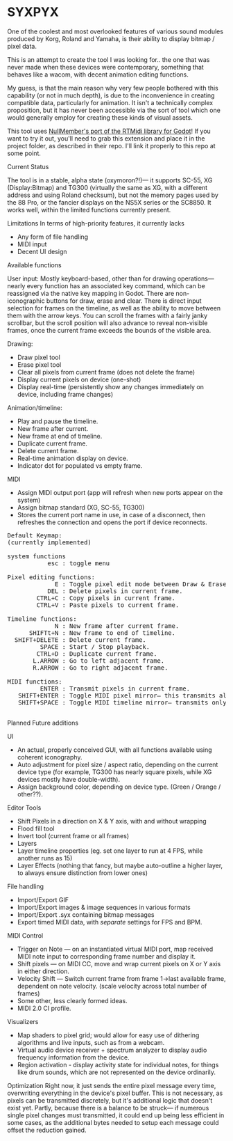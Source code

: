# SYXPYX
One of the coolest and most overlooked features of various sound modules produced by Korg, Roland and Yamaha, is their ability to display bitmap / pixel data.

This is an attempt to create the tool I was looking for.. the one that was never made when these devices were contemporary, something that behaves like a wacom, with decent animation editing functions.

My guess, is that the main reason why very few people bothered with this capability (or not in much depth), is due to the inconvenience in creating compatible data, particularly for animation. It isn't a technically complex proposition, but it has never been accessible via the sort of tool which one would generally employ for creating these kinds of visual assets.

This tool uses [NullMember's port of the RTMidi library for Godot](https://github.com/NullMember/godot-rtmidi/releases)!
If you want to try it out, you'll need to grab this extension and place it in the project folder, as described in their repo. I'll link it properly to this repo at some point.

Current Status

The tool is in a stable, alpha state (oxymoron?!)— it supports SC-55, XG (Display:Bitmap) and TG300 (virtually the same as XG, with a different address and using Roland checksum), but not the memory pages used by the 88 Pro, or the fancier displays on the NS5X series or the SC8850. It works well, within the limited functions currently present.

Limitations
In terms of high-priority features, it currently lacks
- Any form of file handling
- MIDI input
- Decent UI design

Available functions

User input:
Mostly keyboard-based, other than for drawing operations— nearly every function has an associated key command, which can be reassigned via the native key mapping in Godot.
There are non-iconographic buttons for draw, erase and clear. 
There is direct input selection for frames on the timeline, as well as the ability to move between them with the arrow keys. 
You can scroll the frames with a fairly janky scrollbar, but the scroll position will also advance to reveal non-visible frames, once the current frame exceeds the bounds of the visible area.

Drawing:
- Draw pixel tool
- Erase pixel tool
- Clear all pixels from current frame (does not delete the frame)
- Display current pixels on device (one-shot)
- Display real-time (persistently show any changes immediately on device, including frame changes)
  
Animation/timeline:
- Play and pause the timeline.
- New frame after current.
- New frame at end of timeline.
- Duplicate current frame.
- Delete current frame.
- Real-time animation display on device.
- Indicator dot for populated vs empty frame.

MIDI
- Assign MIDI output port (app will refresh when new ports appear on the system)
- Assign bitmap standard (XG, SC-55, TG300)
- Stores the current port name in use, in case of a disconnect, then refreshes the connection and opens the port if device reconnects.

<pre>
Default Keymap:
(currently implemented)

system functions
           esc : toggle menu

Pixel editing functions:
             E : Toggle pixel edit mode between Draw & Erase.
           DEL : Delete pixels in current frame.
        CTRL+C : Copy pixels in current frame.
        CTRL+V : Paste pixels to current frame.

Timeline functions:
             N : New frame after current frame.
      SHIFTt+N : New frame to end of timeline.
  SHIFT+DELETE : Delete current frame.
         SPACE : Start / Stop playback.
        CTRL+D : Duplicate current frame.
       L.ARROW : Go to left adjacent frame.
       R.ARROW : Go to right adjacent frame.

MIDI functions:
         ENTER : Transmit pixels in current frame.
   SHIFT+ENTER : Toggle MIDI pixel mirror— this transmits all pixel/frame changes to device in real-time. (wacom mode)
   SHIFT+SPACE : Toggle MIDI timeline mirror— transmits only timeline output to device as it plays.
   </pre>


Planned Future additions

UI
- An actual, properly conceived GUI, with all functions available using coherent iconography.
- Auto adjustment for pixel size / aspect ratio, depending on the current device type (for example, TG300 has nearly square pixels, while XG devices mostly have double-width).
- Assign background color, depending on device type. (Green / Orange / other??).

Editor Tools
- Shift Pixels in a direction on X & Y axis, with and without wrapping
- Flood fill tool
- Invert tool (current frame or all frames)
- Layers
- Layer timeline properties (eg. set one layer to run at 4 FPS, while another runs as 15)
- Layer Effects (nothing that fancy, but maybe auto-outline a higher layer, to always ensure distinction from lower ones)
  
File handling
- Import/Export GIF
- Import/Export images & image sequences in various formats
- Import/Export .syx containing bitmap messages
- Export timed MIDI data, with *separate* settings for FPS and BPM.
  
MIDI Control
- Trigger on Note — on an instantiated virtual MIDI port, map received MIDI note input to corresponding frame number and display it.
- Shift pixels — on MIDI CC, move and wrap current pixels on X or Y axis in either direction.
- Velocity Shift — Switch current frame from frame 1->last available frame, dependent on note velocity. (scale velocity across total number of frames)
- Some other, less clearly formed ideas.
- MIDI 2.0 CI profile.

Visualizers
- Map shaders to pixel grid; would allow for easy use of dithering algorithms and live inputs, such as from a webcam.
- Virtual audio device receiver + spectrum analyzer to display audio frequency information from the device.
- Region activation - display activity state for individual notes, for things like drum sounds, which are not represented on the device ordinarily.

Optimization
Right now, it just sends the entire pixel message every time, overwriting everything in the device's pixel buffer. This is not necessary, as pixels can be transmitted discretely, but it's additional logic that doesn't exist yet. Partly, because there is a balance to be struck— if numerous single pixel changes must transmitted, it could end up being less efficient in some cases, as the additional bytes needed to setup each message could offset the reduction gained.
